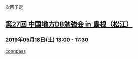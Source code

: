 次回予定

## [第27回 中国地方DB勉強会 in 島根（松江）](events/event-027.html)

### 2019年05月18日(土)  13:00 - 17:30

[connpass](https://dbstudychugoku.connpass.com/event/120662/)
